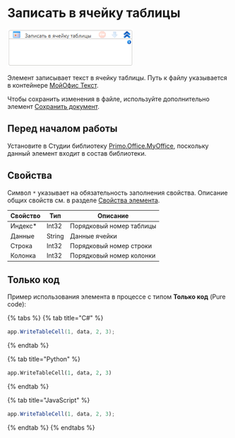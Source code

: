 # Записать в ячейку таблицы

![](<../../../../.gitbook/assets/image (561).png>)

Элемент записывает текст в ячейку таблицы. Путь к файлу указывается в контейнере [МойОфис Текст](https://docs.primo-rpa.ru/primo-rpa/g_elements/el_extra/els_myoffice/els_text/el_text_app).

Чтобы сохранить изменения в файле, используйте дополнительно элемент [Сохранить документ](https://docs.primo-rpa.ru/primo-rpa/g_elements/el_extra/els_myoffice/els_text/el_text_save).


## Перед началом работы

Установите в Студии библиотеку [Primo.Office.MyOffice](https://docs.primo-rpa.ru/primo-rpa/g_elements/el_extra/els_myoffice), поскольку данный элемент входит в состав библиотеки. 

## Свойства
Символ `*` указывает на обязательность заполнения свойства. Описание общих свойств см. в разделе [Свойства элемента](https://docs.primo-rpa.ru/primo-rpa/primo-studio/process/elements#svoistva-elementa).


| Свойство | Тип    | Описание                 |
| -------- | ------ | ------------------------ |
| Индекс\* | Int32  | Порядковый номер таблицы |
| Данные   | String | Данные ячейки            |
| Строка   | Int32  | Порядковый номер строки            |
| Колонка  | Int32  | Порядковый номер колонки           |


## Только код

Пример использования элемента в процессе с типом **Только код** (Pure code):

{% tabs %}
{% tab title="C#" %}
```csharp
app.WriteTableCell(1, data, 2, 3);
```
{% endtab %}

{% tab title="Python" %}
```python
app.WriteTableCell(1, data, 2, 3)
```
{% endtab %}

{% tab title="JavaScript" %}
```javascript
app.WriteTableCell(1, data, 2, 3);
```
{% endtab %}
{% endtabs %}
